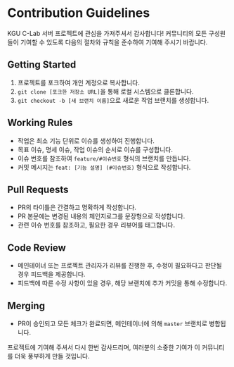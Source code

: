 # Contribution Guidelines

KGU C-Lab 서버 프로젝트에 관심을 가져주셔서 감사합니다! 커뮤니티의 모든 구성원들이 기여할 수 있도록 다음의 절차와 규칙을 준수하여 기여해 주시기 바랍니다.

## Getting Started

1. 프로젝트를 포크하여 개인 계정으로 복사합니다.
2. `git clone [포크한 저장소 URL]`을 통해 로컬 시스템으로 클론합니다.
3. `git checkout -b [새 브랜치 이름]`으로 새로운 작업 브랜치를 생성합니다.

## Working Rules

- 작업은 최소 기능 단위로 이슈를 생성하여 진행합니다.
- 목표 이슈, 명세 이슈, 작업 이슈의 순서로 이슈를 구성합니다.
- 이슈 번호를 참조하여 `feature/#이슈번호` 형식의 브랜치를 만듭니다.
- 커밋 메시지는 `feat: [기능 설명] (#이슈번호)` 형식으로 작성합니다.

## Pull Requests

- PR의 타이틀은 간결하고 명확하게 작성합니다.
- PR 본문에는 변경된 내용의 체인지로그를 문장형으로 작성합니다.
- 관련 이슈 번호를 참조하고, 필요한 경우 리뷰어를 태그합니다.

## Code Review

- 메인테이너 또는 프로젝트 관리자가 리뷰를 진행한 후, 수정이 필요하다고 판단될 경우 피드백을 제공합니다.
- 피드백에 따른 수정 사항이 있을 경우, 해당 브랜치에 추가 커밋을 통해 수정합니다.

## Merging

- PR이 승인되고 모든 체크가 완료되면, 메인테이너에 의해 `master` 브랜치로 병합됩니다.

프로젝트에 기여해 주셔서 다시 한번 감사드리며, 여러분의 소중한 기여가 이 커뮤니티를 더욱 풍부하게 만들 것입니다.
